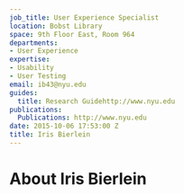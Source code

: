```yaml
---
job_title: User Experience Specialist
location: Bobst Library
space: 9th Floor East, Room 964
departments:
- User Experience
expertise:
- Usability
- User Testing
email: ib43@nyu.edu
guides:
  title: Research Guidehttp://www.nyu.edu
publications:
  Publications: http://www.nyu.edu
date: 2015-10-06 17:53:00 Z
title: Iris Bierlein
---
```


# About Iris Bierlein